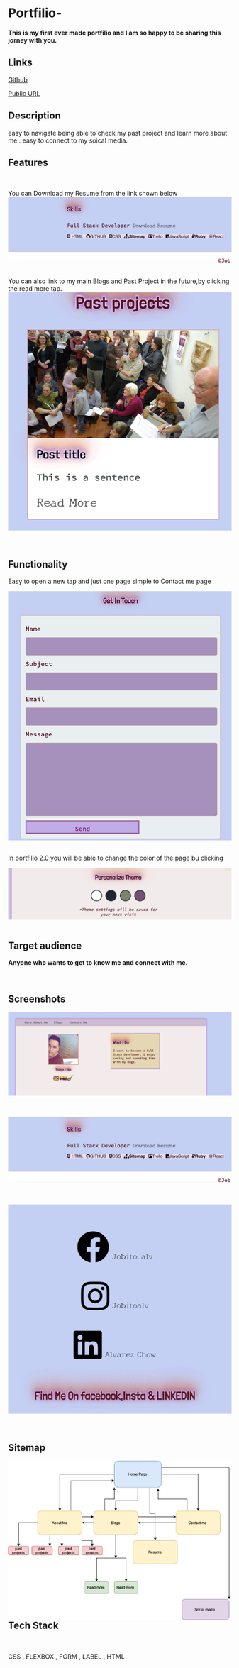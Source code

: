 # Portfilio-
**This is my first ever made portfilio and I am so happy to be sharing this jorney with you.**

## Links

[Github](https://github.com/jobitoalv/Portfilio-.git)

[Public URL](job-alvarez.netlify.app)

## Description
easy to navigate being able to check my past project and learn more about me . easy to connect to my soical media.

## Features 
<p>&nbsp;</p>
You can Download my Resume from the link shown below 
<img src="images/Screen Shot 2021-04-13 at 11.32.44 am.png"
     alt="resume"
     style="float: left; margin-right: 10px;" />

<p>&nbsp;</p>
You can also link to my main Blogs and Past Project in the future,by clicking the read more tap.

<img src="images/Screen Shot 2021-04-13 at 2.00.57 pm.png">


<p>&nbsp;</p>

## Functionality 

Easy to open a new tap and just one page simple to Contact me page 

<img src="images/Screen Shot 2021-04-13 at 2.13.32 pm.png"
     alt="resume"
     style="float: left; margin-right: 10px;" />
<p>&nbsp;</p>

In portfilio 2.0 you will be able to change the color of the page bu clicking 

<img src="images/Screen Shot 2021-04-13 at 2.16.16 pm.png"
     alt="resume"
     style="float: left; margin-right: 10px;" />

<p>&nbsp;</p>

## Target audience

**Anyone who wants to get to know me and connect with me.**

<p>&nbsp;</p>

## Screenshots

<img src="images/Screen Shot 2021-04-19 at 12.06.11 pm.png">

<p>&nbsp;</p>
<img src="images/Screen Shot 2021-04-13 at 11.32.44 am.png">
     
<p>&nbsp;</p>
<img src="images/Screen Shot 2021-04-13 at 2.23.07 pm.png">
     
<p>&nbsp;</p>
 
 ## Sitemap

<img src="images/site map.jpg"
     alt="resume"
     style="float: left; margin-right: 10px;" />

## Tech Stack 

<p>&nbsp;</p> 
CSS , FLEXBOX , FORM , LABEL , HTML 
